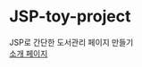 # JSP-toy-project
JSP로 간단한 도서관리 페이지 만들기  
[소개 페이지](https://ip99202.github.io/posts/JAVA-swing-GUI-CRUD/)
